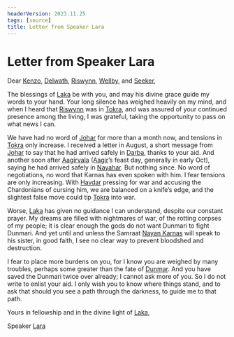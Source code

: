 ```yaml
---
headerVersion: 2023.11.25
tags: [source]
title: Letter from Speaker Lara
---
```

# Letter from Speaker Lara


Dear [Kenzo](<../../../people/pcs/dunmar-fellowship/kenzo.md>), [Delwath](<../../../people/pcs/dunmar-fellowship/delwath.md>), [Riswynn](<../../../people/pcs/dunmar-fellowship/riswynn.md>), [Wellby](<../../../people/pcs/dunmar-fellowship/wellby.md>), and [Seeker](<../../../people/pcs/dunmar-fellowship/seeker.md>),

The blessings of [Laka](<../../../cosmology/gods/incorporeal-gods/dunmari/laka.md>) be with you, and may his divine grace guide my words to your hand. Your long silence has weighed heavily on my mind, and when I heard that [Riswynn](<../../../people/pcs/dunmar-fellowship/riswynn.md>) was in [Tokra](<../../../gazetteer/greater-dunmar/realms/dunmar/central-dunmar/tokra/tokra.md>), and was assured of your continued presence among the living, I was grateful, taking the opportunity to pass on what news I can.

We have had no word of [Johar](<../../../people/dunmari/johar.md>) for more than a month now, and tensions in [Tokra](<../../../gazetteer/greater-dunmar/realms/dunmar/central-dunmar/tokra/tokra.md>) only increase. I received a letter in August, a short message from [Johar](<../../../people/dunmari/johar.md>) to say that he had arrived safely in [Darba](<../../../gazetteer/greater-dunmar/realms/dunmar/coastal-dunmar/darba/darba.md>), thanks to your aid. And another soon after [Aagirvala](<../../../time/holidays-and-festivals/dunmari-festivals/aagirvala.md>) ([Aagir](<../../../cosmology/gods/incorporeal-gods/dunmari/aagir.md>)’s feast day, generally in early Oct), saying he had arrived safely in [Nayahar](<../../../gazetteer/greater-dunmar/realms/dunmar/western-dunmar/nayahar.md>). But nothing since. No word of negotiations, no word that Karnas has even spoken with him. I fear tensions are only increasing. With [Havdar](<../../../people/dunmari/havdar.md>) pressing for war and accusing the Chardonians of cursing him, we are balanced on a knife’s edge, and the slightest false move could tip [Tokra](<../../../gazetteer/greater-dunmar/realms/dunmar/central-dunmar/tokra/tokra.md>) into war. 

Worse, [Laka](<../../../cosmology/gods/incorporeal-gods/dunmari/laka.md>) has given no guidance I can understand, despite our constant prayer. My dreams are filled with nightmares of war, of the rotting corpses of my people; it is clear enough the gods do not want Dunmari to fight Dunmari. And yet until and unless the Samraat [Nayan Karnas](<../../../people/dunmari/nayan-karnas.md>) will speak to his sister, in good faith, I see no clear way to prevent bloodshed and destruction. 

I fear to place more burdens on you, for I know you are weighed by many troubles, perhaps some greater than the fate of [Dunmar](<../../../gazetteer/greater-dunmar/realms/dunmar/dunmar.md>). And you have saved the Dunmari twice over already; I cannot ask more of you. So I do not write to enlist your aid. I only wish you to know where things stand, and to ask that should you see a path through the darkness, to guide me to that path. 

Yours in fellowship and in the divine light of [Laka](<../../../cosmology/gods/incorporeal-gods/dunmari/laka.md>),

Speaker [Lara](<../../../people/dunmari/lara.md>)